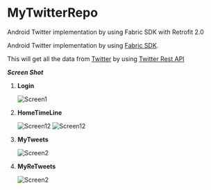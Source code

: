 # MyTwitterRepo
Android Twitter implementation by using Fabric SDK with Retrofit 2.0 

Android Twitter implementation by using [Fabric SDK](https://docs.fabric.io/android/index.html).

This will get all the data from [Twitter](http://twitter.com/) by using [Twitter Rest API](https://dev.twitter.com/rest/public)

***Screen Shot***


1. **Login**

   ![Screen1](https://github.com/manishpatelgt/MyTwitterRepo/MyTwitter/device-2016-03-19-185025.png)

2. **HomeTimeLine**

   ![Screen12](https://github.com/manishpatelgt/MyTwitterRepo/MyTwitter/device-2016-03-19-184849.png)
   ![Screen12](https://github.com/manishpatelgt/MyTwitterRepo/MyTwitter/device-2016-03-19-184910.png)
   
3. **MyTweets**

   ![Screen2](https://github.com/manishpatelgt/MyTwitterRepo/MyTwitter/device-2016-03-19-185007.png)
   
   
4. **MyReTweets**

   ![Screen2](https://github.com/manishpatelgt/MyTwitterRepo/MyTwitter/device-2016-03-19-185025.png)
   

